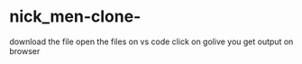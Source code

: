 # nick_men-clone-
download the file
open the files on vs code
click on golive
you get output on browser
